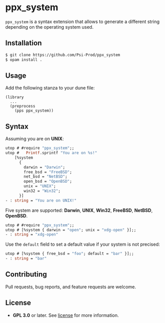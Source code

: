 # ppx_system

`ppx_system` is a syntax extension that allows to generate a different string depending on the operating system used.

## Installation

```bash
$ git clone https://github.com/Psi-Prod/ppx_system
$ opam install .
```

## Usage

Add the following stanza to your dune file:
```
(library
  ...
  (preprocess
    (pps ppx_system))
```

## Syntax

Assuming you are on **UNIX**:
```ocaml
utop # #require "ppx_system";;
utop #   Printf.sprintf "You are on %s!"
    [%system
      {
        darwin = "Darwin";
        free_bsd = "FreeBSD";
        net_bsd = "NetBSD";
        open_bsd = "OpenBSD";
        unix = "UNIX";
        win32 = "Win32";
      }]
- : string = "You are on UNIX!"
```

Five system are supported: **Darwin**, **UNIX**, **Win32**, **FreeBSD**, **NetBSD**, **OpenBSD**.

```ocaml
utop # #require "ppx_system";;
utop # [%system { darwin = "open"; unix = "xdg-open" }];;
- : string = "xdg-open"
```

Use the `default` field to set a default value if your system is not precised:
```ocaml
utop # [%system { free_bsd = "foo"; default = "bar" }];;
- : string = "bar"
```

## Contributing

Pull requests, bug reports, and feature requests are welcome.

## License

- **GPL 3.0** or later. See [license](LICENSE) for more information.
